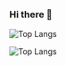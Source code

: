 ### Hi there 👋


![Top Langs](https://github-readme-stats.vercel.app/api?username=dhnyakbr&theme=algolia&show_icons=true)


![Top Langs](https://github-readme-stats.vercel.app/api/top-langs/?username=dhnyakbr)


<!--
**dhnyakbr/dhnyakbr** is a ✨ _special_ ✨ repository because its `README.md` (this file) appears on your GitHub profile.

Here are some ideas to get you started:

- 🔭 I’m currently working on ...
- 🌱 I’m currently learning ...
- 👯 I’m looking to collaborate on ...
- 🤔 I’m looking for help with ...
- 💬 Ask me about ...
- 📫 How to reach me: ...
- 😄 Pronouns: ...
- ⚡ Fun fact: ...
-->
